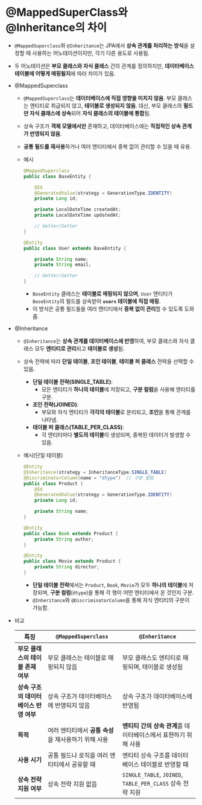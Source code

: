 # @MappedSuperClass와 @Inheritance의 차이

- `@MappedSuperclass`와 `@Inheritance`는 JPA에서 **상속 관계를 처리하는 방식**을 설정할 때 사용하는 어노테이션이지만, 각기 다른 용도로 사용됨.
- 두 어노테이션은 **부모 클래스와 자식 클래스** 간의 관계를 정의하지만, **데이터베이스 테이블에 어떻게 매핑될지**에 따라 차이가 있음.
- @MappedSuperclass
    - `@MappedSuperclass`는 **데이터베이스에 직접 영향을 미치지 않음**. 부모 클래스는 엔티티로 취급되지 않고, **테이블로 생성되지 않음**. 대신, 부모 클래스의 **필드만 자식 클래스에 상속**되어 **자식 클래스의 테이블에 통합**됨.
    - 상속 구조가 **객체 모델에서만** 존재하고, 데이터베이스에는 **직접적인 상속 관계가 반영되지 않음**.
    - **공통 필드를 재사용**하거나 여러 엔티티에서 중복 없이 관리할 수 있을 때 유용.
    - 예시

        ```java
        @MappedSuperclass
        public class BaseEntity {
        
            @Id
            @GeneratedValue(strategy = GenerationType.IDENTITY)
            private Long id;
        
            private LocalDateTime createdAt;
            private LocalDateTime updatedAt;
        
            // Getter/Setter
        }
        
        @Entity
        public class User extends BaseEntity {
        
            private String name;
            private String email;
        
            // Getter/Setter
        }
        
        ```

        - `BaseEntity` 클래스는 **테이블로 매핑되지 않으며**, `User` 엔티티가 `BaseEntity`의 필드를 상속받아 **`users` 테이블에 직접 매핑**.
        - 이 방식은 공통 필드들을 여러 엔티티에서 **중복 없이 관리**할 수 있도록 도와줌.
- @Inheritance
    - `@Inheritance`는 **상속 관계를 데이터베이스에 반영**하여, 부모 클래스와 자식 클래스 모두 **엔티티로 관리**되고 **테이블로 생성**됨.
    - 상속 전략에 따라 **단일 테이블**, **조인 테이블**, **테이블 퍼 클래스** 전략을 선택할 수 있음.
        - **단일 테이블 전략(SINGLE_TABLE)**:
            - 모든 엔티티가 **하나의 테이블**에 저장되고, **구분 컬럼**을 사용해 엔티티를 구분.
        - **조인 전략(JOINED)**:
            - 부모와 자식 엔티티가 **각각의 테이블**로 분리되고, **조인**을 통해 관계를 나타냄.
        - **테이블 퍼 클래스(TABLE_PER_CLASS)**:
            - 각 엔티티마다 **별도의 테이블**이 생성되며, 중복된 데이터가 발생할 수 있음.
    - 예시(단일 테이블)

        ```java
        @Entity
        @Inheritance(strategy = InheritanceType.SINGLE_TABLE)
        @DiscriminatorColumn(name = "dtype")  // 구분 컬럼
        public class Product {
            @Id
            @GeneratedValue(strategy = GenerationType.IDENTITY)
            private Long id;
        
            private String name;
        }
        
        @Entity
        public class Book extends Product {
            private String author;
        }
        
        @Entity
        public class Movie extends Product {
            private String director;
        }
        
        ```

        - **단일 테이블 전략**에서는 `Product`, `Book`, `Movie`가 모두 **하나의 테이블**에 저장되며, **구분 컬럼**(`dtype`)을 통해 각 행이 어떤 엔티티에서 온 것인지 구분.
        - `@Inheritance`와 `@DiscriminatorColumn`을 통해 자식 엔티티의 구분이 가능함.
- 비교

    | **특징** | **`@MappedSuperclass`** | **`@Inheritance`** |
    | --- | --- | --- |
    | **부모 클래스의 테이블 존재 여부** | 부모 클래스는 테이블로 매핑되지 않음 | 부모 클래스도 엔티티로 매핑되며, 테이블로 생성됨 |
    | **상속 구조의 데이터베이스 반영 여부** | 상속 구조가 데이터베이스에 반영되지 않음 | 상속 구조가 데이터베이스에 반영됨 |
    | **목적** | 여러 엔티티에서 **공통 속성**을 재사용하기 위해 사용 | **엔티티 간의 상속 관계**를 데이터베이스에서 표현하기 위해 사용 |
    | **사용 시기** | 공통 필드나 로직을 여러 엔티티에서 공유할 때 | 엔티티 상속 구조를 데이터베이스 테이블로 반영할 때 |
    | **상속 전략 지원 여부** | 상속 전략 지원 없음 | `SINGLE_TABLE`, `JOINED`, `TABLE_PER_CLASS` 상속 전략 지원 |
